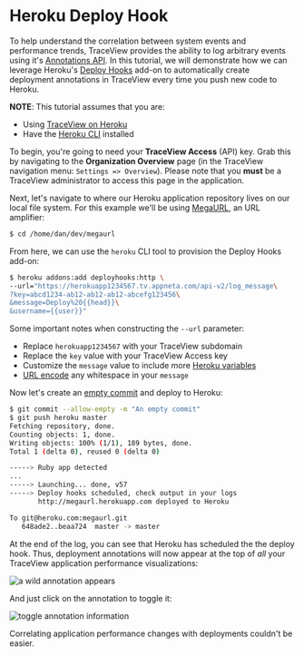 # Heroku Deploy Hook

To help understand the correlation between system events and performance trends,
TraceView provides the ability to log arbitrary events using it's
[Annotations API][2]. In this tutorial, we will demonstrate how we can leverage
Heroku's [Deploy Hooks][3] add-on to automatically create deployment annotations
in TraceView every time you push new code to Heroku.

**NOTE**: This tutorial assumes that you are:

- Using [TraceView on Heroku][5]
- Have the [Heroku CLI][8] installed

To begin, you're going to need your **TraceView Access** (API) key. Grab this
by navigating to the **Organization Overview** page (in the TraceView navigation
menu: `Settings => Overview`). Please note that you **must** be a TraceView
administrator to access this page in the application.

Next, let's navigate to where our Heroku application repository lives on our
local file system. For this example we'll be using [MegaURL][13], an URL
amplifier:

```bash
$ cd /home/dan/dev/megaurl
```

From here, we can use the `heroku` CLI tool to provision the Deploy Hooks
add-on:


```bash
$ heroku addons:add deployhooks:http \
--url="https://herokuapp1234567.tv.appneta.com/api-v2/log_message\
?key=abcd1234-ab12-ab12-ab12-abcefg123456\
&message=Deploy%20{{head}}\
&username={{user}}"
```

Some important notes when constructing the `--url` parameter:

- Replace `herokuapp1234567` with your TraceView subdomain
- Replace the `key` value with your TraceView Access key
- Customize the `message` value to include more [Heroku variables][9]
- [URL encode][10] any whitespace in your `message`

Now let's create an [empty commit][6] and deploy to Heroku:

```bash
$ git commit --allow-empty -m "An empty commit"
$ git push heroku master
Fetching repository, done.
Counting objects: 1, done.
Writing objects: 100% (1/1), 189 bytes, done.
Total 1 (delta 0), reused 0 (delta 0)

-----> Ruby app detected
...
-----> Launching... done, v57
-----> Deploy hooks scheduled, check output in your logs
       http://megaurl.herokuapp.com deployed to Heroku

To git@heroku.com:megaurl.git
   648ade2..beaa724  master -> master
```

At the end of the log, you can see that Heroku has scheduled the the deploy
hook. Thus, deployment annotations will now appear at the top of *all* your
TraceView application performance visualizations:

![a wild annotation appears][11]

And just click on the annotation to toggle it:

![toggle annotation information][12]

Correlating application performance changes with deployments couldn't be easier.

[1]: http://www.appneta.com/blog/traceview-beta-heroku/
[2]: http://dev.appneta.com/docs/api-v2/annotations.html
[3]: https://addons.heroku.com/deployhooks
[4]: http://dev.appneta.com/docs/api-v2/
[5]: https://devcenter.heroku.com/articles/traceview
[6]: http://stackoverflow.com/a/12269801/246102
[7]: https://devcenter.heroku.com/articles/deploy-hooks
[8]: https://devcenter.heroku.com/articles/heroku-command
[9]: https://devcenter.heroku.com/articles/deploy-hooks#customizing-messages
[10]: http://en.wikipedia.org/wiki/Percent-encoding
[11]: https://raw2.github.com/danriti/moleskine/master/heroku-deploy-hook/images/annotation_hover.png
[12]: https://raw2.github.com/danriti/moleskine/master/heroku-deploy-hook/images/annotation_display.png
[13]: http://megaurl.co

